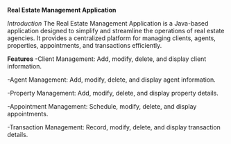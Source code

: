 **Real Estate Management Application**

*Introduction*
The Real Estate Management Application is a Java-based application designed to simplify and streamline the operations of real estate agencies. It provides a centralized platform for managing clients, agents, properties, appointments, and transactions efficiently.

**Features**
-Client Management: Add, modify, delete, and display client information.

-Agent Management: Add, modify, delete, and display agent information.

-Property Management: Add, modify, delete, and display property details.

-Appointment Management: Schedule, modify, delete, and display appointments.

-Transaction Management: Record, modify, delete, and display transaction details.


